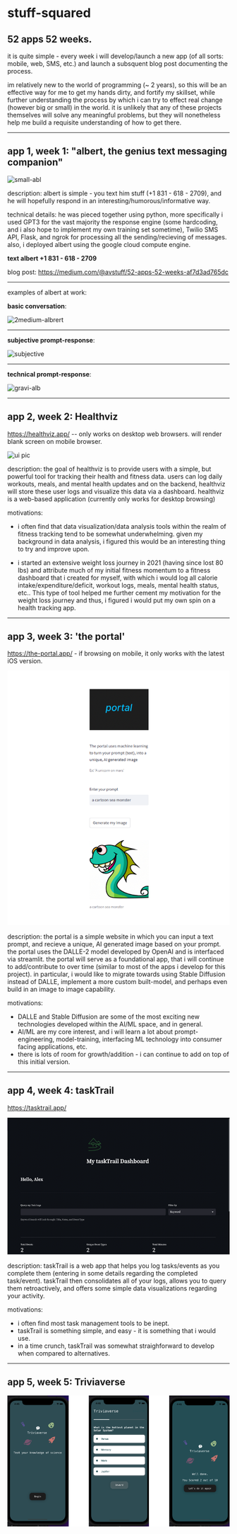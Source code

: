 # stuff-squared
## 52 apps 52 weeks. 

it is quite simple - every week i will develop/launch a new app (of all sorts: mobile, web, SMS, etc.) and launch a subsquent blog post documenting the process. 


im relatively new to the world of programming (~ 2 years), so this will be an effective way for me to get my hands dirty, and fortify my skillset, while further understanding the process by which i can try to effect real change (however big or small) in the world. it is unlikely that any of these projects themselves will solve any meaningful problems, but they will nonetheless help me build a requisite understanding of how to get there. 


-------------------------------------------------------------------------------------------------------------------

## app 1, week 1: "albert, the genius text messaging companion"


![small-abl](https://user-images.githubusercontent.com/63463942/203387083-5c431f22-317c-4537-b1d8-5cc6a5430705.png)


description: albert is simple - you text him stuff (+1 831 - 618 - 2709), and he will hopefully respond in an interesting/humorous/informative way. 

technical details: he was pieced together using python, more specifically i used GPT3 for the vast majority the response engine (some hardcoding, and i also hope to implement my own training set sometime), Twilio SMS API, Flask, and ngrok for processing all the sending/recieving of messages. also, i deployed albert using the google cloud compute engine. 

**text albert +1 831 - 618 - 2709**


blog post: https://medium.com/@avstuff/52-apps-52-weeks-af7d3ad765dc


-------------------------------------------------------------------------------------------------------------------


examples of albert at work: 

**basic conversation**: 



![2medium-albrert](https://user-images.githubusercontent.com/63463942/203387830-a0a59769-520d-447d-ba3a-ca8d3dfdadc1.png)





-------------------------------------------------------------------------------------------------------------------

**subjective prompt-response**: 



![subjective](https://user-images.githubusercontent.com/63463942/203389947-e318e001-12e7-48bc-8735-50ee6fd43f8d.png)






-------------------------------------------------------------------------------------------------------------------

**technical prompt-response**: 



![gravi-alb](https://user-images.githubusercontent.com/63463942/203387993-fb771307-fd46-443f-b00d-c5566f532bc0.png)







-------------------------------------------------------------------------------------------------------------------


## app 2, week 2: Healthviz 


https://healthviz.app/ -- only works on desktop web browsers. will render blank screen on mobile browser. 


![ui pic](https://user-images.githubusercontent.com/63463942/203390358-ae5fc67f-6df2-44f4-b9d5-4b1b58fef8a4.png)



description: the goal of healthviz is to provide users with a simple, but powerful tool for tracking their health and fitness data. users can log daily workouts, meals, and mental health updates and on the backend, healthviz will store these user logs and visualize this data via a dashboard. healthviz is a web-based application (currently only works for desktop browsing)

motivations: 

- i often find that data visualization/data analysis tools within the realm of fitness tracking tend to be somewhat underwhelming. given my background in data analysis, i figured this would be an interesting thing to try and improve upon. 

- i started an extensive weight loss journey in 2021 (having since lost 80 lbs) and attribute much of my initial fitness momentum to a fitness dashboard that i created for myself, with which i would log all calorie intake/expenditure/deficit, workout logs, meals, mental health status, etc.. This type of tool helped me further cement my motivation for the weight loss journey and thus, i figured i would put my own spin on a health tracking app. 



-------------------------------------------------------------------------------------------------------------------


## app 3, week 3: 'the portal'

https://the-portal.app/   - if browsing on mobile, it only works with the latest iOS version. 


![portal](https://raw.githubusercontent.com/avwtr/stuff-squared/main/portal/portalimg.png)

description: the portal is a simple website in which you can input a text prompt, and recieve a unique, AI generated image based on your prompt. the portal uses the DALLE-2 model developed by OpenAI and is interfaced via streamlit. the portal will serve as a foundational app, that i will continue to add/contribute to over time (similar to most of the apps i develop for this project). in particular, i would like to migrate towards using Stable Diffusion instead of DALLE, implement a more custom built-model, and perhaps even build in an image to image capability. 

motivations: 
- DALLE and Stable Diffusion are some of the most exciting new technologies developed within the AI/ML space, and in general. 
- AI/ML are my core interest, and i will learn a lot about prompt-engineering, model-training, interfacing ML technology into consumer facing applications, etc.
- there is lots of room for growth/addition - i can continue to add on top of this initial version. 


-------------------------------------------------------------------------------------------------------------------

## app 4, week 4: taskTrail

https://tasktrail.app/


![taskTrail](https://github.com/avwtr/stuff-squared/blob/main/taskTrail/smaller.png?raw=true)


description: taskTrail is a web app that helps you log tasks/events as you complete them (entering in some details regarding the completed task/event). taskTrail then consolidates all of your logs, allows you to query them retroactively, and offers some simple data visualizations regarding your activity. 

motivations: 
- i often find most task management tools to be inept. 
- taskTrail is something simple, and easy - it is something that i would use. 
- in a time crunch, taskTrail was somewhat straighforward to develop when compared to alternatives. 

-------------------------------------------------------------------------------------------------------------------


## app 5, week 5: Triviaverse

![trivia](https://github.com/avwtr/stuff-squared/blob/main/triviaverse/gr.png?raw=true)

